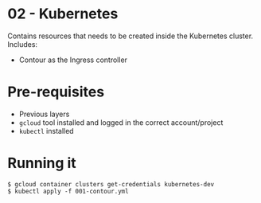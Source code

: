 # 02 - Kubernetes

Contains resources that needs to be created inside the Kubernetes cluster. Includes:

- Contour as the Ingress controller

# Pre-requisites

- Previous layers
- `gcloud` tool installed and logged in the correct account/project
- `kubectl` installed

# Running it

```
$ gcloud container clusters get-credentials kubernetes-dev
$ kubectl apply -f 001-contour.yml
```
